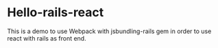 # Hello-rails-react
This is a demo to use Webpack with jsbundling-rails gem in order to use react with rails as front end.
